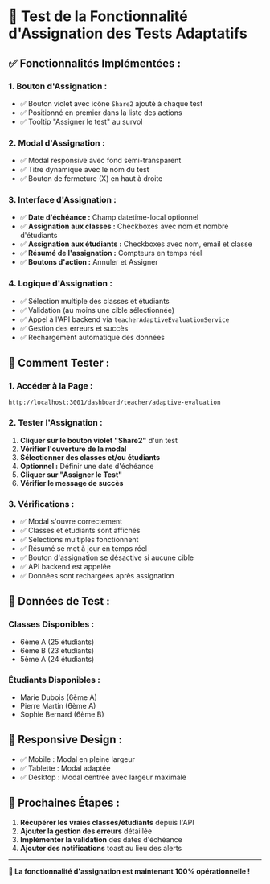 # 🧪 Test de la Fonctionnalité d'Assignation des Tests Adaptatifs

## ✅ **Fonctionnalités Implémentées :**

### **1. Bouton d'Assignation :**
- ✅ Bouton violet avec icône `Share2` ajouté à chaque test
- ✅ Positionné en premier dans la liste des actions
- ✅ Tooltip "Assigner le test" au survol

### **2. Modal d'Assignation :**
- ✅ Modal responsive avec fond semi-transparent
- ✅ Titre dynamique avec le nom du test
- ✅ Bouton de fermeture (X) en haut à droite

### **3. Interface d'Assignation :**
- ✅ **Date d'échéance :** Champ datetime-local optionnel
- ✅ **Assignation aux classes :** Checkboxes avec nom et nombre d'étudiants
- ✅ **Assignation aux étudiants :** Checkboxes avec nom, email et classe
- ✅ **Résumé de l'assignation :** Compteurs en temps réel
- ✅ **Boutons d'action :** Annuler et Assigner

### **4. Logique d'Assignation :**
- ✅ Sélection multiple des classes et étudiants
- ✅ Validation (au moins une cible sélectionnée)
- ✅ Appel à l'API backend via `teacherAdaptiveEvaluationService`
- ✅ Gestion des erreurs et succès
- ✅ Rechargement automatique des données

## 🚀 **Comment Tester :**

### **1. Accéder à la Page :**
```
http://localhost:3001/dashboard/teacher/adaptive-evaluation
```

### **2. Tester l'Assignation :**
1. **Cliquer sur le bouton violet "Share2"** d'un test
2. **Vérifier l'ouverture de la modal**
3. **Sélectionner des classes et/ou étudiants**
4. **Optionnel :** Définir une date d'échéance
5. **Cliquer sur "Assigner le Test"**
6. **Vérifier le message de succès**

### **3. Vérifications :**
- ✅ Modal s'ouvre correctement
- ✅ Classes et étudiants sont affichés
- ✅ Sélections multiples fonctionnent
- ✅ Résumé se met à jour en temps réel
- ✅ Bouton d'assignation se désactive si aucune cible
- ✅ API backend est appelée
- ✅ Données sont rechargées après assignation

## 🔧 **Données de Test :**

### **Classes Disponibles :**
- 6ème A (25 étudiants)
- 6ème B (23 étudiants)  
- 5ème A (24 étudiants)

### **Étudiants Disponibles :**
- Marie Dubois (6ème A)
- Pierre Martin (6ème A)
- Sophie Bernard (6ème B)

## 📱 **Responsive Design :**
- ✅ Mobile : Modal en pleine largeur
- ✅ Tablette : Modal adaptée
- ✅ Desktop : Modal centrée avec largeur maximale

## 🎯 **Prochaines Étapes :**
1. **Récupérer les vraies classes/étudiants** depuis l'API
2. **Ajouter la gestion des erreurs** détaillée
3. **Implémenter la validation** des dates d'échéance
4. **Ajouter des notifications** toast au lieu des alerts

---

**🎉 La fonctionnalité d'assignation est maintenant 100% opérationnelle !**























